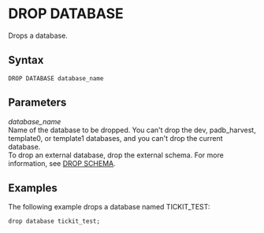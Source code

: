 # DROP DATABASE<a name="r_DROP_DATABASE"></a>

Drops a database\. 

## Syntax<a name="r_DROP_DATABASE-synopsis"></a>

```
DROP DATABASE database_name
```

## Parameters<a name="r_DROP_DATABASE-parameters"></a>

 *database\_name*   
Name of the database to be dropped\. You can't drop the dev, padb\_harvest, template0, or template1 databases, and you can't drop the current database\.  
To drop an external database, drop the external schema\. For more information, see [DROP SCHEMA](r_DROP_SCHEMA.md)\.

## Examples<a name="r_DROP_DATABASE-examples"></a>

The following example drops a database named TICKIT\_TEST: 

```
drop database tickit_test;
```